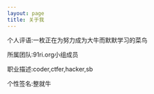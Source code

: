 ```yaml
---
layout: page
title: 关于我 
---
```



<p>个人评语:一枚正在为努力成为大牛而默默学习的菜鸟
<p>所属团队:91ri.org小组成员
<p>职业描述:coder,ctfer,hacker,sb
<p>个性签名:整就牛
